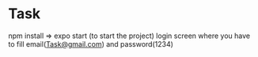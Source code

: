 # Task
npm install => expo start   (to start the project)
login screen where you have to fill email(Task@gmail.com) and password(1234)

